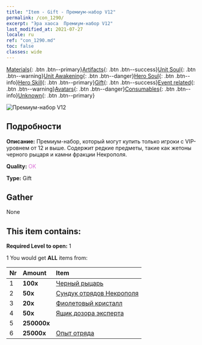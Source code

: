 ```yaml
---
title: "Item - Gift - Премиум-набор V12"
permalink: /con_1290/
excerpt: "Эра хаоса  Премиум-набор V12"
last_modified_at: 2021-07-27
locale: ru
ref: "con_1290.md"
toc: false
classes: wide
---
```

 [Materials](/ItemsRU/){: .btn .btn--primary}[Artifacts](/ItemsRU/Artifacts/){: .btn .btn--success}[Unit Soul](/ItemsRU/UnitSoul/){: .btn .btn--warning}[Unit Awakening](/ItemsRU/UnitAwakening/){: .btn .btn--danger}[Hero Soul](/ItemsRU/HeroSoul/){: .btn .btn--info}[Hero Skill](/ItemsRU/HeroSkill/){: .btn .btn--primary}[Gift](/ItemsRU/Gift/){: .btn .btn--success}[Event related](/ItemsRU/Events/){: .btn .btn--warning}[Avatars](/ItemsRU/Avatars/){: .btn .btn--danger}[Consumables](/ItemsRU/Consumables/){: .btn .btn--info}[Unknown](/ItemsRU/Unknown/){: .btn .btn--primary}

 ![Премиум-набор V12](/images/t/i_905012.png)

## Подробности
 **Описание:** Премиум-набор, который могут купить только игроки с VIP-уровнем от 12 и выше. Содержит редкие предметы, такие как жетоны черного рыцаря и камни фракции Некрополя.

 **Quality:** <span style="color: #DA70D6">OK</span>

 **Type:** Gift

## Gather

  None

## This item contains:

 **Required Level to open:** 1

 1 You would get **ALL** items  from:

  | Nr | Amount |     Item    |
  |:---|:-------|:------------|
  | 1 |  **100x** | [Черный рыцарь](/ItemsRU/unt_213/) |  | 
  | 2 |  **50x** | [Сундук отрядов Некрополя](/ItemsRU/con_1271/) |  | 
  | 3 |  **20x** | [Фиолетовый кристалл](/ItemsRU/con_720/) |  | 
  | 4 |  **50x** | [Ящик дозора эксперта](/ItemsRU/con_760/) |  | 
  | 5 |  **250000x** | <i class="fas fa-coins"/> |  | 
  | 6 |  **25000x** | [Опыт отряда](/ItemsRU/con_902/) |  | 
